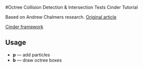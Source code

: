 #Octree Collision Detection & Intersection Tests Cinder Tutorial

Based on Andrew Chalmers research.
[Original article](https://sites.google.com/site/mddn442/research-topics/collision-detection)

[Cinder framework](http://libcinder.org)

## Usage
- **p** — add particles
- **b** — draw octree boxes


